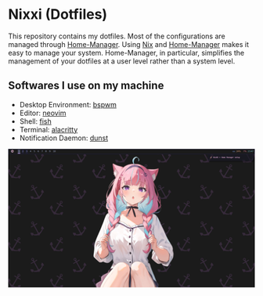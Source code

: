 # Nixxi (Dotfiles)

This repository contains my dotfiles. Most of the configurations are managed through [Home-Manager](https://github.com/nix-community/home-manager).
Using [Nix](https://nixos.org/) and [Home-Manager](https://github.com/nix-community/home-manager) makes it easy to manage your system. Home-Manager, in particular, simplifies the management of your dotfiles at a user level rather than a system level.

## Softwares I use on my machine
- Desktop Environment: [bspwm](https://madnight.github.io/bspwm/)
- Editor: [neovim](https://neovim.io/)
- Shell: [fish](https://fishshell.com/)
- Terminal: [alacritty](https://alacritty.org/)
- Notification Daemon: [dunst](https://dunst-project.org/)

![Home-Page](./Assets/Home-Page.png)

